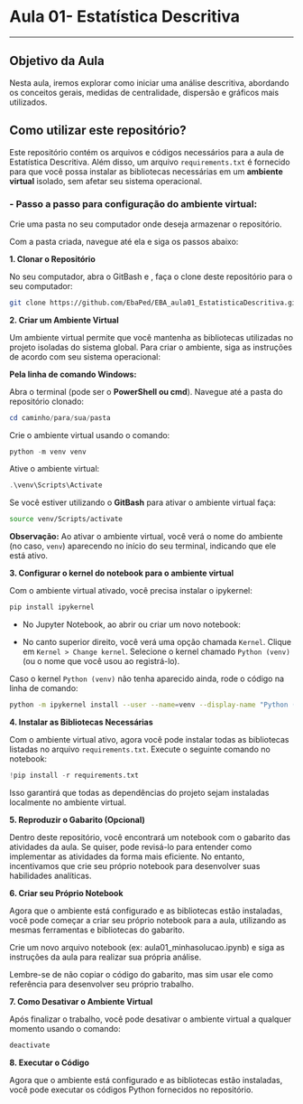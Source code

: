 # **Aula 01- Estatística Descritiva**

---

## **Objetivo da Aula**
Nesta aula, iremos explorar como iniciar uma análise descritiva, abordando os conceitos gerais, medidas de centralidade, dispersão e gráficos mais utilizados.


## **Como utilizar este repositório?**

Este repositório contém os arquivos e códigos necessários para a aula de Estatística Descritiva. Além disso, um arquivo `requirements.txt` é fornecido para que você possa instalar as bibliotecas necessárias em um **ambiente virtual** isolado, sem afetar seu sistema operacional.

### **- Passo a passo para configuração do ambiente virtual:**

Crie uma pasta no seu computador onde deseja armazenar o repositório.

Com a pasta criada, navegue até ela e siga os passos abaixo:

**1. Clonar o Repositório**

No seu computador, abra o GitBash e , faça o clone deste repositório para o seu computador:

```bash
git clone https://github.com/EbaPed/EBA_aula01_EstatisticaDescritiva.git
```

**2. Criar um Ambiente Virtual**

Um ambiente virtual permite que você mantenha as bibliotecas utilizadas no projeto isoladas do sistema global. Para criar o ambiente, siga as instruções de acordo com seu sistema operacional:

**Pela linha de comando Windows:**

Abra o terminal (pode ser o **PowerShell ou cmd**).
Navegue até a pasta do repositório clonado:

```powershell
cd caminho/para/sua/pasta
```

Crie o ambiente virtual usando o comando:

```powershell
python -m venv venv
```

Ative o ambiente virtual:

```powershell
.\venv\Scripts\Activate
```

Se você estiver utilizando o **GitBash** para ativar o ambiente virtual faça:

```bash
source venv/Scripts/activate
```

**Observação:** Ao ativar o ambiente virtual, você verá o nome do ambiente (no caso, `venv`) aparecendo no início do seu terminal, indicando que ele está ativo.


**3. Configurar o kernel do notebook para o ambiente virtual**

Com o ambiente virtual ativado, você precisa instalar o ipykernel:

```bash
pip install ipykernel
```
- No Jupyter Notebook, ao abrir ou criar um novo notebook:

- No canto superior direito, você verá uma opção chamada `Kernel`.
Clique em `Kernel > Change kernel`.
Selecione o kernel chamado `Python (venv)` (ou o nome que você usou ao registrá-lo).

Caso o kernel `Python (venv)` não tenha aparecido ainda, rode o código na linha de comando:

```bash
python -m ipykernel install --user --name=venv --display-name "Python (venv)"
```


**4. Instalar as Bibliotecas Necessárias**

Com o ambiente virtual ativo, agora você pode instalar todas as bibliotecas listadas no arquivo `requirements.txt`. 
Execute o seguinte comando no notebook:

```python
!pip install -r requirements.txt
```

Isso garantirá que todas as dependências do projeto sejam instaladas localmente no ambiente virtual.

**5. Reproduzir o Gabarito (Opcional)**

Dentro deste repositório, você encontrará um notebook com o gabarito das atividades da aula. Se quiser, pode revisá-lo para entender como implementar as atividades da forma mais eficiente. No entanto, incentivamos que crie seu próprio notebook para desenvolver suas habilidades analíticas. 

**6. Criar seu Próprio Notebook**

Agora que o ambiente está configurado e as bibliotecas estão instaladas, você pode começar a criar seu próprio notebook para a aula, utilizando as mesmas ferramentas e bibliotecas do gabarito.

Crie um novo arquivo notebook (ex: aula01_minhasolucao.ipynb) e siga as instruções da aula para realizar sua própria análise.

Lembre-se de não copiar o código do gabarito, mas sim usar ele como referência para desenvolver seu próprio trabalho.

**7. Como Desativar o Ambiente Virtual**

Após finalizar o trabalho, você pode desativar o ambiente virtual a qualquer momento usando o comando:

```bash
deactivate
```

**8. Executar o Código**

Agora que o ambiente está configurado e as bibliotecas estão instaladas, você pode executar os códigos Python fornecidos no repositório.



